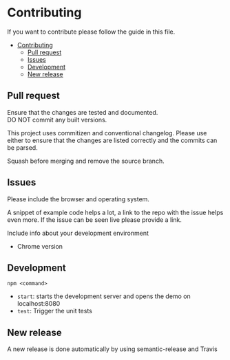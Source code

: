 # Contributing

If you want to contribute please follow the guide in this file.

<!-- toc -->

- [Contributing](#contributing)
    - [Pull request](#pull-request)
    - [Issues](#issues)
    - [Development](#development)
    - [New release](#new-release)

<!-- tocstop -->

## Pull request

Ensure that the changes are tested and documented.  
DO NOT commit any built versions.  

This project uses commitizen and conventional changelog. Please use either
to ensure that the changes are listed correctly and the commits can be parsed.

Squash before merging and remove the source branch.

## Issues

Please include the browser and operating system.

A snippet of example code helps a lot, a link to the repo with the issue helps even more.
If the issue can be seen live please provide a link.

Include info about your development environment

* Chrome version

## Development

`npm <command>`

* `start`: starts the development server and opens the demo on localhost:8080
* `test`: Trigger the unit tests

## New release

A new release is done automatically by using semantic-release and Travis
